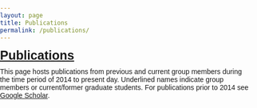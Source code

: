 ```yaml
---
layout: page
title: Publications
permalink: /publications/
---
```


<style>
  @import url('https://fonts.googleapis.com/css2?family=Roboto:wght@700&display=swap'); /* Example of importing a Google Font */

  body {
    background: url('/assets/images/cloud.jpg') no-repeat center center fixed;
    background-size: cover;
    margin: 0;
    padding: 0;
    font-family: 'Arial', sans-serif; /* Default font for the page */
  }
  .navbar {
    margin-bottom: 0;
    border-bottom: none;
  }
  .page-content {
    padding-top: 0; /* Remove any top padding */
  }
  .page-content h1 {
    display: none; /* Hide the large title */
  }
  .custom-title {
    font-size: 25px;
    font-weight: bold;
    text-decoration: underline;
  }
  .custom-description {
    margin-top: 10px;
    font-size: 14px;
  }
</style>

<div class="page-content">
  <div class="custom-title">Publications</div>
  <div class="custom-description">
    This page hosts publications from previous and current group members during the time period of 2014 to present day. Underlined names indicate group members or current/former graduate students. For publications prior to 2014 see <a href="https://scholar.google.com/citations?user=1L6X1YgAAAAJ&hl=en" target="_blank">Google Scholar</a>.
  </div>
</div>
